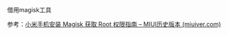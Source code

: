 借用magisk工具



参考：[小米手机安装 Magisk 获取 Root 权限指南 – MIUI历史版本 (miuiver.com)](https://miuiver.com/install-magisk-for-xiaomi/)